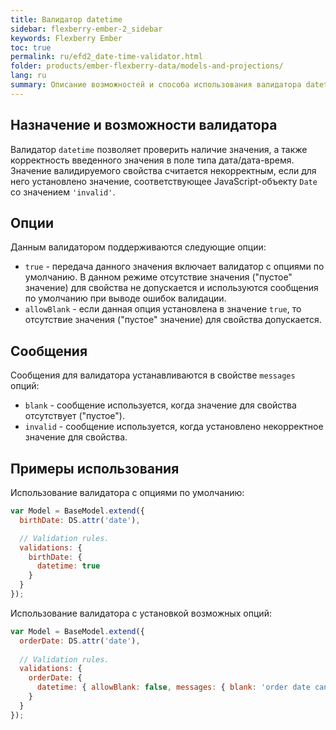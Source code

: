 ```yaml
---
title: Валидатор datetime
sidebar: flexberry-ember-2_sidebar
keywords: Flexberry Ember
toc: true
permalink: ru/efd2_date-time-validator.html
folder: products/ember-flexberry-data/models-and-projections/
lang: ru
summary: Описание возможностей и способа использования валидатора datetime.
---
```


## Назначение и возможности валидатора

Валидатор `datetime` позволяет проверить наличие значения, а также корректность введенного значения в поле типа дата/дата-время.
Значение валидируемого свойства считается некорректным, если для него установлено значение, соответствующее JavaScript-объекту `Date` со значением `'invalid'`.

## Опции

Данным валидатором поддерживаются следующие опции:

* `true` - передача данного значения включает валидатор с опциями по умолчанию. В данном режиме отсутствие значения ("пустое" значение) для свойства не допускается и используются сообщения по умолчанию при выводе ошибок валидации.
* `allowBlank` - если данная опция установлена в значение `true`, то отсутствие значения ("пустое" значение) для свойства допускается.

## Сообщения

Сообщения для валидатора устанавливаются в свойстве `messages` опций:

* `blank` - сообщение используется, когда значение для свойства отсутствует ("пустое").
* `invalid` - сообщение используется, когда установлено некорректное значение для свойства.

## Примеры использования

Использование валидатора с опциями по умолчанию:

```javascript
var Model = BaseModel.extend({
  birthDate: DS.attr('date'),

  // Validation rules.
  validations: {
    birthDate: {
      datetime: true
    }
  }
});
```

Использование валидатора с установкой возможных опций:

```javascript
var Model = BaseModel.extend({
  orderDate: DS.attr('date'),
  
  // Validation rules.
  validations: {
    orderDate: {
      datetime: { allowBlank: false, messages: { blank: 'order date can\'t be blank', invalid: 'please input valid date' } }
    }
  }
});
```